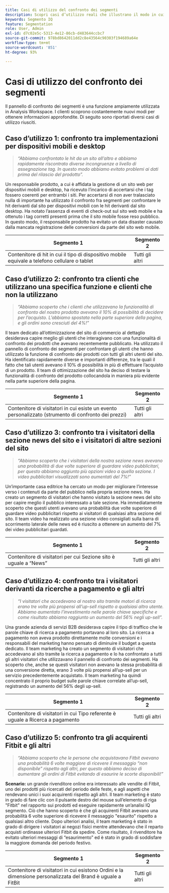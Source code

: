```yaml
---
title: Casi di utilizzo del confronto dei segmenti
description: Scopri casi d’utilizzo reali che illustrano il modo in cui il pannello di confronto dei segmenti può essere utilizzato per acquisire informazioni approfondite sulla strategia di marketing.
keywords: Segmento IQ
feature: Segmentation
role: User, Admin
exl-id: d7c02e5c-5313-4e12-86cb-d483644ccbc7
source-git-commit: 978bd8642011dd2c8e43564c90303f194689a64e
workflow-type: tm+mt
source-wordcount: '851'
ht-degree: 93%

---
```


# Casi di utilizzo del confronto dei segmenti

Il pannello di confronto dei segmenti è una funzione ampiamente utilizzata in Analysis Workspace. I clienti scoprono costantemente nuovi modi per ottenere informazioni approfondite. Di seguito sono riportati diversi casi di utilizzo riusciti.

## Caso d’utilizzo 1: confronto tra implementazioni per dispositivi mobili e desktop

> *“Abbiamo confrontato le hit da un sito all’altro e abbiamo rapidamente riscontrato diverse incongruenze a livello di assegnazione tag. In questo modo abbiamo evitato problemi ai dati prima del rilascio del prodotto”.*

Un responsabile prodotto, a cui è affidata la gestione di un sito web per dispositivi mobili e desktop, ha ricevuto l’incarico di accertarsi che i tag fossero coerenti per entrambi i siti. Per accertarsi di non aver tralasciato nulla di importante ha utilizzato il confronto fra segmenti per confrontare le hit derivanti dal sito per dispositivi mobili con le hit derivanti dal sito desktop. Ha notato l’assenza di eventi di check-out sul sito web mobile e ha ottenuto i tag corretti presenti prima che il sito mobile fosse reso pubblico. In questo modo, il responsabile prodotto ha evitato un data disaster causato dalla mancata registrazione delle conversioni da parte del sito web mobile.

| Segmento 1 | Segmento 2 |
|--- |--- |
| Contenitore di hit in cui il tipo di dispositivo mobile equivale a telefono cellulare o tablet | Tutti gli altri |

## Caso d’utilizzo 2: confronto tra clienti che utilizzano una specifica funzione e clienti che non la utilizzano

> *“Abbiamo scoperto che i clienti che utilizzavano la funzionalità di confronto del nostro prodotto avevano il 10% di possibilità di decidere per l’acquisto. L’abbiamo spostata nella parte superiore della pagina, e gli ordini sono cresciuti del 4%!”*

Il team dedicato all’ottimizzazione del sito di commercio al dettaglio desiderava capire meglio gli utenti che interagivano con una funzionalità di confronto dei prodotti che avevano recentemente pubblicato. Ha utilizzato il pannello di confronto dei segmenti per confrontare gli utenti che hanno utilizzato la funzione di confronto dei prodotti con tutti gli altri utenti del sito. Ha identificato rapidamente diverse e importanti differenze, tra le quali il fatto che tali utenti avevano il 10% di possibilità in più di effettuare l’acquisto di un prodotto. Il team di ottimizzazione del sito ha deciso di testare la funzionalità di confronto del prodotto collocandola in maniera più evidente nella parte superiore della pagina.

| Segmento 1 | Segmento 2 |
|--- |--- |
| Contenitore di visitatori in cui esiste un evento personalizzato (strumento di confronto dei prezzi) | Tutti gli altri |

## Caso d’utilizzo 3: confronto tra i visitatori della sezione news del sito e i visitatori di altre sezioni del sito

> *“Abbiamo scoperto che i visitatori della nostra sezione news avevano una probabilità di due volte superiore di guardare video pubblicitari, per questo abbiamo aggiunto più opzioni video a quella sezione. I video pubblicitari visualizzati sono aumentati del 7%!”*

Un’importante casa editrice ha cercato un modo per migliorare l’interesse verso i contenuti da parte del pubblico nella propria sezione news. Ha creato un segmento di visitatori che hanno visitato la sezione news del sito per capire meglio il pubblico interessato a tale sezione. Ha immediatamente scoperto che questi utenti avevano una probabilità due volte superiore di guardare video pubblicitari rispetto ai visitatori di qualsiasi altra sezione del sito. Il team video ha realizzato una sezione video consigliati sulla barra di scorrimento laterale delle news ed è riuscito a ottenere un aumento del 7% dei video pubblicitari guardati.

| Segmento 1 | Segmento 2 |
|--- |--- |
| Contenitore di visitatori per cui Sezione sito è uguale a “News” | Tutti gli altri |

## Caso d’utilizzo 4: confronto tra i visitatori derivanti da ricerche a pagamento e gli altri

> *“I visitatori che accedevano al nostro sito tramite motori di ricerca erano tre volte più propensi all’up-sell rispetto a qualsiasi altro utente. Abbiamo aumentato l’investimento nelle parole chiave specifiche e come risultato abbiamo raggiunto un aumento del 56% negli up-sell”.*

Una grande azienda di servizi B2B desiderava capire il tipo di traffico che le parole chiave di ricerca a pagamento portavano al loro sito. La ricerca a pagamento non aveva prodotto direttamente molte conversioni e i responsabili del marketing hanno pensato di diminuire il budget a questa dedicato. Il team marketing ha creato un segmento di visitatori che accedevano al sito tramite la ricerca a pagamento e lo ha confrontato a tutti gli altri visitatori che utilizzavano il pannello di confronto dei segmenti. Ha scoperto che, anche se questi visitatori non avevano la stessa probabilità di una conversione diretta, erano 3 volte più propensi all’up-sell per un servizio precedentemente acquistato. Il team marketing ha quindi concentrato il proprio budget sulle parole chiave correlate all’up-sell, registrando un aumento del 56% degli up-sell.

| Segmento 1 | Segmento 2 |
|--- |--- |
| Contenitore di visitatori in cui Tipo referente è uguale a Ricerca a pagamento | Tutti gli altri |

## Caso d’utilizzo 5: confronto tra gli acquirenti Fitbit e gli altri

> *“Abbiamo scoperto che le persone che acquistavano Fitbit avevano una probabilità 6 volte maggiore di ricevere il messaggio “non disponibile” rispetto agli altri, per questo abbiamo deciso di aumentare gli ordini di Fitbit evitando di esaurire le scorte disponibili!”*

**Scenario:** un grande rivenditore online era interessato alle vendite di Fitbit, uno dei prodotti più ricercati del periodo delle feste, e agli aspetti che rendevano unici i suoi acquirenti rispetto agli altri. Il team marketing è stato in grado di fare clic con il pulsante destro del mouse sull’elemento di riga &quot;Fitbit&quot; nel rapporto sui prodotti ed eseguire rapidamente un’analisi IQ segmento. Ciò che hanno scoperto è che gli acquirenti Fitbit avevano una probabilità 6 volte superiore di ricevere il messaggio &quot;esaurito&quot; rispetto a qualsiasi altro cliente. Dopo ulteriori analisi, il team marketing è stato in grado di dirigere i visitatori ai negozi fisici mentre attendevano che il reparto acquisti ordinasse ulteriori Fitbit da spedire. Come risultato, il rivenditore ha evitato ulteriori messaggi di “esaurimento” ed è stato in grado di soddisfare la maggiore domanda del periodo festivo.

| Segmento 1 | Segmento 2 |
|--- |--- |
| Contenitore di visitatori in cui esistono Ordini e la dimensione personalizzata del Brand è uguale a FitBit | Tutti gli altri |
